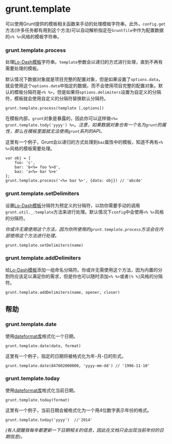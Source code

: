 # grunt.template

可以使用Grunt提供的模板相关函数来手动的处理模板字符串。此外，`config.get`方法(许多任务都有用到这个方法)可以自动解析指定在`Gruntfile`中作为配置数据的`<% %>`风格的模板字符串。

### grunt.template.process

处理[Lo-Dash模板](http://lodash.com/docs/#template)字符串。`template`参数会以递归的方式进行处理，直到不再有需要处理的模板。

默认情况下数据对象就是项目完整的配置对象，但是如果设置了`options.data`，就会使用这个`options.data`中指定的数据，而不会使用项目完整的配置对象。默认的模板分隔符是`<% %>`，但是如果将`options.delimiters`设置为自定义的分隔符，模板就会使用自定义的分隔符替换默认分隔符。

	grunt.template.process(template [,options])

在模板内部，`grunt`对象是暴露的，因此你可以这样做`<%= grunt.template.tody('yyyy') %>`。*注意，如果数据对象也有一个名为`grunt`的属性，那么在模板里面就无法使用`grunt`系列的API。*

这里有一个例子，Grunt会以递归的方式处理到`baz`属性中的模板，知道不再有`<% %>`风格的模板需要处理。

	var obj = {
		foo: 'c',
		bar: 'b<%= foo %>d',
		baz: 'a<%= bar %>e'
	};
	grunt.template.process('<%= baz %>', {data: obj}) // 'abcde'

### grunt.template.setDelimiters

设置[Lo-Dash模板](http://lodash.com/docs/#template)分隔符为预定义的分隔符，以防你需要手动的调用`grunt.util._.template`方法来进行处理。默认情况下`config`中会使用`<% %>`风格的分隔符。

*你或许无需使用这个方法，因为你所使用的`grunt.template.process`方法会在内部使用这个方法进行处理。*
	
	grunt.template.setDelimiters(name)

### grunt.template.addDelimiters

给[Lo-Dash模板](http://lodash.com/docs/#template)添加一组命名分隔符。你或许无需使用这个方法，因为内置的分割符应该足以满足你的需求，但是你也可以随时添加`<% %>`或者`[% %]`风格的分隔符。

	grunt.template.addDelimiters(name, opener, closer)

## 帮助

### grunt.template.date

使用[dateformat库](https://github.com/felixge/node-dateformat)格式化一个日期。

	grunt.template.date(date, format)

这里有一个例子，指定的日期将被格式化为年-月-日的形式。

	grunt.template.date(847602000000, 'yyyy-mm-dd') // '1996-11-10'

### grunt.template.today

使用[dateformat库](https://github.com/felixge/node-dateformat)格式化当前日期。

	grunt.template.today(format)

这里有一个例子，当前日期会被格式化为一个用4位数字表示年份的格式。

	grunt.template.today('yyyy')  //'2014'

*(有人提醒我每年都更新一下日期相关的信息，因此在文档只会出现当前年份的日期信息)。*
